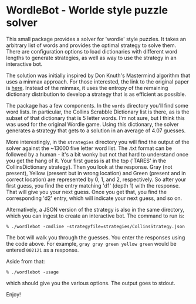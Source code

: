 # WordleBot - Worlde style puzzle solver

This small package provides a solver for 'wordle' style puzzles.   It takes an arbitrary list of words and provides the optimal strategy to solve them.   There are configuration options to load dictionaries with different word lengths to generate strategies, as well as way to use the strategy in an interactive bot.

The solution was initially inspired by Don Knuth's Mastermind algorithm that uses a minmax approach.  For those interested, the link to the original paper is [here](http://www.cs.uni.edu/~wallingf/teaching/cs3530/resources/knuth-mastermind.pdf).    Instead of the minmax, it uses the entropy of the remaining dictionary distribution to develop a strategy that is as efficient as possible.   


The package has a few components.  In the `words` directory you'll find some word lists.  In particular, the Collins Scrabble Dictionary list is there, as is the subset of that dictionary that is 5 letter words.  I'm not sure, but I think this was used for the original Wordle game.   Using this dictionary, the solver generates a strategy that gets to a solution in an average of 4.07 guesses.

More interestingly, in the `strategies` directory you will find the output of the solver against the ~13000 five letter word list.   The .txt format can be followed by a human - it's a bit wonky but not that hard to understand once you get the hang of it.   Your first guess is at the top ('TARES' in the CollinsDictionary strategy).  Then you look at the response.   Gray (not present), Yellow (present but in wrong location) and Green (present and in correct location) are represented by 0, 1, and 2, respectively.   So after your first guess, you find the entry matching 'd1' (depth 1) with the response.   That will give you your next guess.  Once you get that, you find the corresponding 'd2' entry, which will indicate your next guess, and so on.   

Alternatively, a JSON version of the strategy is also in the same directory, which you can ingest to create an interactive bot.   The command to run is:

`% ./wordlebot -cmdline -strategyfile=strategies/CollinsStrategy.json`

The bot will walk you through the guesses.  You enter the responses using the code above.  For example, `gray gray green yellow green` would be entered `002121` as a response.

Aside from that: 

`% ./wordlebot -usage`

which should give you the various options.  The output goes to stdout.

Enjoy!